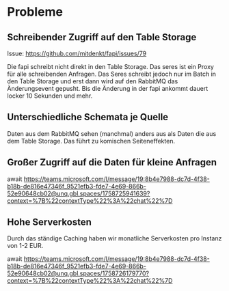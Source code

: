 # Probleme

## Schreibender Zugriff auf den Table Storage

Issue: https://github.com/mitdenkt/fapi/issues/79

Die fapi schreibt nicht direkt in den Table Storage. Das seres ist ein Proxy für alle schreibenden Anfragen. Das Seres schreibt jedoch nur im Batch in den Table Storage und erst dann wird auf den RabbitMQ das Änderungsevent gepusht. Bis die Änderung in der fapi ankommt dauert locker 10 Sekunden und mehr.

## Unterschiedliche Schemata je Quelle

Daten aus dem RabbitMQ sehen (manchmal) anders aus als Daten die aus dem Table Storage. Das führt zu komischen Seiteneffekten.

## Großer Zugriff auf die Daten für kleine Anfragen

await https://teams.microsoft.com/l/message/19:8b4e7988-dc7d-4f38-b18b-de816e47346f_9521efb3-fde7-4e69-866b-52e90648cb02@unq.gbl.spaces/1758725941639?context=%7B%22contextType%22%3A%22chat%22%7D

## Hohe Serverkosten

Durch das ständige Caching haben wir monatliche Serverkosten pro Instanz von 1-2 EUR.

await https://teams.microsoft.com/l/message/19:8b4e7988-dc7d-4f38-b18b-de816e47346f_9521efb3-fde7-4e69-866b-52e90648cb02@unq.gbl.spaces/1758726179770?context=%7B%22contextType%22%3A%22chat%22%7D
